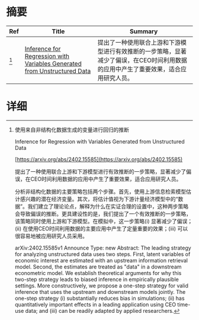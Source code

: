 # 摘要

| Ref | Title | Summary |
| --- | --- | --- |
| [^1] | [Inference for Regression with Variables Generated from Unstructured Data](https://arxiv.org/abs/2402.15585) | 提出了一种使用联合上游和下游模型进行有效推断的一步策略，显著减少了偏误，在CEO时间利用数据的应用中产生了重要效果，适合应用研究人员。 |

# 详细

[^1]: 使用来自非结构化数据生成的变量进行回归的推断

    Inference for Regression with Variables Generated from Unstructured Data

    [https://arxiv.org/abs/2402.15585](https://arxiv.org/abs/2402.15585)

    提出了一种使用联合上游和下游模型进行有效推断的一步策略，显著减少了偏误，在CEO时间利用数据的应用中产生了重要效果，适合应用研究人员。

    

    分析非结构化数据的主要策略包括两个步骤。首先，使用上游信息检索模型估计感兴趣的潜在经济变量。其次，将估计值视为下游计量经济模型中的“数据”。我们建立了理论论点，解释为什么在实证合理的设置中，这种两步策略会导致偏误的推断。更具建设性的是，我们提出了一个有效推断的一步策略，该策略同时使用上游和下游模型。在模拟中，这一步策略(i) 显著减少了偏误；(ii) 在使用CEO时间利用数据的主要应用中产生了定量重要的效果；(iii) 可以很容易地被应用研究人员采用。

    arXiv:2402.15585v1 Announce Type: new  Abstract: The leading strategy for analyzing unstructured data uses two steps. First, latent variables of economic interest are estimated with an upstream information retrieval model. Second, the estimates are treated as "data" in a downstream econometric model. We establish theoretical arguments for why this two-step strategy leads to biased inference in empirically plausible settings. More constructively, we propose a one-step strategy for valid inference that uses the upstream and downstream models jointly. The one-step strategy (i) substantially reduces bias in simulations; (ii) has quantitatively important effects in a leading application using CEO time-use data; and (iii) can be readily adapted by applied researchers.
    

